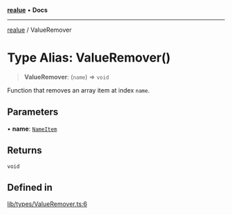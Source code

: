 [**realue**](../README.md) • **Docs**

***

[realue](../README.md) / ValueRemover

# Type Alias: ValueRemover()

> **ValueRemover**: (`name`) => `void`

Function that removes an array item at index `name`.

## Parameters

• **name**: [`NameItem`](NameItem.md)

## Returns

`void`

## Defined in

[lib/types/ValueRemover.ts:6](https://github.com/nevoland/realue/blob/90be82ca388547f529d338e720e90d4eeb8b3263/lib/types/ValueRemover.ts#L6)
